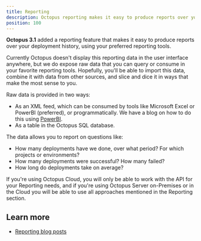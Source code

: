 ```yaml
---
title: Reporting
description: Octopus reporting makes it easy to produce reports over your deployment history, using your preferred reporting tools.
position: 100
---
```


**Octopus 3.1** added a reporting feature that makes it easy to produce reports over your deployment history, using your preferred reporting tools.

Currently Octopus doesn't display this reporting data in the user interface anywhere, but we do expose raw data that you can query or consume in your favorite reporting tools. Hopefully, you'll be able to import this data, combine it with data from other sources, and slice and dice it in ways that make the most sense to you.

Raw data is provided in two ways:

- As an XML feed, which can be consumed by tools like Microsoft Excel or PowerBI (preferred), or programmatically. We have a blog on how to do this using [PowerBI](https://octopus.com/blog/powerbi-report-for-octopus-deploy).
- As a table in the Octopus SQL database.

The data allows you to report on questions like:

- How many deployments have we done, over what period? For which projects or environments?
- How many deployments were successful? How many failed?
- How long do deployments take on average?

If you're using Octopus Cloud, you will only be able to work with the API for your Reporting needs, and if you're using Octopus Server on-Premises or in the Cloud you will be able to use all approaches mentioned in the Reporting section.

## Learn more

- [Reporting blog posts](https://octopus.com/blog/tag/reporting)
